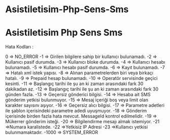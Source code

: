 # Asistiletisim-Php-Sens-Sms
Asistiletisim Php Sens Sms
========

Hata Kodları : 

0 => NO_ERROR
-1 => Girilen bilgilere sahip bir kullanıcı bulunamadı.
-2 => Kullanıcı pasif durumda.
-3 => Kullanıcı bloke durumda.
-4 => Kullanıcı hesabı bulunamadı.
-5 => Kullanıcı hesabı pasif durumda.
-6 => Kayıt bulunamadı.
-7 => Hatalı xml istek yapısı.
-8 => Alınan parametrelerden biri veya birkaçı hatalı.
-9 => Prepaid hesap bulunamadı.
-10 => Operatör servisinde geçici kesinti.
-11 => Başlangıç tarihi ile şu an ki zaman arasındaki fark 30 dakikadan az.
-12 => Başlangıç tarihi ile şu an ki zaman arasındaki fark 30 günden fazla.
-13 => Geçersiz gönderici bilgisi.
-14 => Hesaba ait SMS gönderim yetkisi bulunmuyor.
-15 => Mesaj içeriği boş veya limit olan karakter sayısını aşıyor.
-16 => Geçersiz alıcı bilgisi.
-17 => Parametre adetleri ile şablon içerisindeki parametre adedi uyuşmuyor.
-18 => Gönderim içerisinde birden fazla hata mevcut. MessageId kontrol edilmelidir.
-19 => Mükerrer gönderim isteği.
-20 => Bilgilendirme mesajı almak istemiyor.
-21 =>Numara karalistede.
-22 =>Yetkisiz IP Adresi
-23 =>Kullanıcı yetkisi bulunmamaktadır.
-1000 => SYSTEM_ERROR
